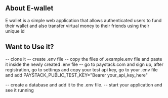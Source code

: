 ## About E-wallet

E wallet is a simple web application that allows authenticated users to fund their wallet and also transfer virtual money to their friends using their unique id

## Want to Use it?
-- clone it
-- create .env file
-- copy the files of .example.env file and paste it inside the newly created .env file
-- go to paystack.com and sign up, after registration, go to settings and copy your test api key, go to your .env file and add PAYSTACK_PUBLIC_TEST_KEY="Bearer your_api_key_here"

-- create a database and add it to the .env file.
-- start your application and see it running
